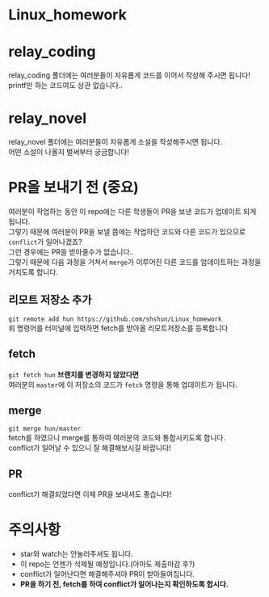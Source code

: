 # Linux_homework

# relay_coding
relay_coding 폴더에는 여러분들이 자유롭게 코드를 이어서 작성해 주시면 됩니다!<br />
printf만 하는 코드여도 상관 없습니다..

# relay_novel
relay_novel 폴더에는 여러분들이 자유롭게 소설을 작성해주시면 됩니다.<br />
어떤 소설이 나올지 벌써부터 궁금합니다!

# PR을 보내기 전 (중요)<br />
여러분이 작업하는 동안 이 repo에는 다른 학생들이 PR을 보낸 코드가 업데이트 되게 됩니다.<br />
그렇기 때문에 여러분이 PR을 보낼 쯤에는 작업하던 코드와 다른 코드가 있으므로 `conflict`가 일어나겠죠?<br />
그런 경우에는 PR을 받아줄수가 없습니다..<br />
그렇기 때문에 다음 과정을 거쳐서 `merge`가 이루어진 다른 코드를 업데이트하는 과정을 거치도록 합니다.<br />
## 리모트 저장소 추가
`git remote add hun https://github.com/shshun/Linux_homework`<br />
위 명령어를 터미널에 입력하면 fetch를 받아올 리모트저장소를 등록합니다
## fetch
`git fetch hun`
<B>브랜치를 변경하지 않았다면</B> <br />여러분의 `master`에 이 저장소의 코드가 `fetch` 명령을 통해 업데이트가 됩니다.
## merge
`git merge hun/master`<br />
fetch를 하였으니 merge를 통하여 여러분의 코드와 통합시키도록 합니다.<br />
conflict가 일어날 수 있으니 잘 해결해보시길 바랍니다!
## PR
conflict가 해결되었다면 이제 PR을 보내셔도 좋습니다!

# 주의사항
- star와 watch는 안눌러주셔도 됩니다.<br />
- 이 repo는 언젠가 삭제될 예정입니다.(아마도 제출마감 후?)<br />
- conflict가 일어난다면 해결해주셔야 PR이 받아들여집니다.<br />
- <B>PR을 하기 전, fetch를 하여 conflict가 일어나는지 확인하도록 합시다.</B>
